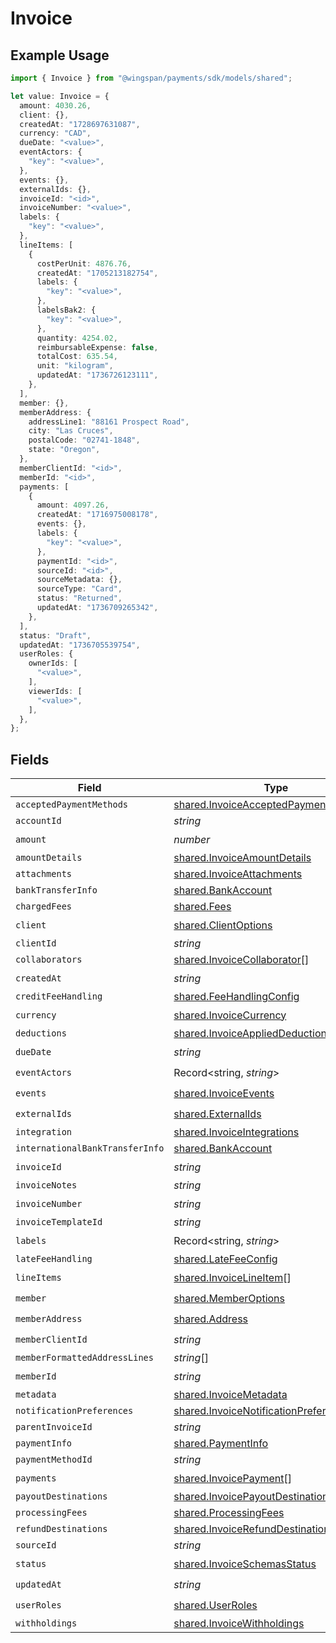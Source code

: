 # Invoice

## Example Usage

```typescript
import { Invoice } from "@wingspan/payments/sdk/models/shared";

let value: Invoice = {
  amount: 4030.26,
  client: {},
  createdAt: "1728697631087",
  currency: "CAD",
  dueDate: "<value>",
  eventActors: {
    "key": "<value>",
  },
  events: {},
  externalIds: {},
  invoiceId: "<id>",
  invoiceNumber: "<value>",
  labels: {
    "key": "<value>",
  },
  lineItems: [
    {
      costPerUnit: 4876.76,
      createdAt: "1705213182754",
      labels: {
        "key": "<value>",
      },
      labelsBak2: {
        "key": "<value>",
      },
      quantity: 4254.02,
      reimbursableExpense: false,
      totalCost: 635.54,
      unit: "kilogram",
      updatedAt: "1736726123111",
    },
  ],
  member: {},
  memberAddress: {
    addressLine1: "88161 Prospect Road",
    city: "Las Cruces",
    postalCode: "02741-1848",
    state: "Oregon",
  },
  memberClientId: "<id>",
  memberId: "<id>",
  payments: [
    {
      amount: 4097.26,
      createdAt: "1716975008178",
      events: {},
      labels: {
        "key": "<value>",
      },
      paymentId: "<id>",
      sourceId: "<id>",
      sourceMetadata: {},
      sourceType: "Card",
      status: "Returned",
      updatedAt: "1736709265342",
    },
  ],
  status: "Draft",
  updatedAt: "1736705539754",
  userRoles: {
    ownerIds: [
      "<value>",
    ],
    viewerIds: [
      "<value>",
    ],
  },
};
```

## Fields

| Field                                                                                                 | Type                                                                                                  | Required                                                                                              | Description                                                                                           |
| ----------------------------------------------------------------------------------------------------- | ----------------------------------------------------------------------------------------------------- | ----------------------------------------------------------------------------------------------------- | ----------------------------------------------------------------------------------------------------- |
| `acceptedPaymentMethods`                                                                              | [shared.InvoiceAcceptedPaymentMethods](../../../sdk/models/shared/invoiceacceptedpaymentmethods.md)[] | :heavy_minus_sign:                                                                                    | N/A                                                                                                   |
| `accountId`                                                                                           | *string*                                                                                              | :heavy_minus_sign:                                                                                    | N/A                                                                                                   |
| `amount`                                                                                              | *number*                                                                                              | :heavy_check_mark:                                                                                    | N/A                                                                                                   |
| `amountDetails`                                                                                       | [shared.InvoiceAmountDetails](../../../sdk/models/shared/invoiceamountdetails.md)                     | :heavy_minus_sign:                                                                                    | N/A                                                                                                   |
| `attachments`                                                                                         | [shared.InvoiceAttachments](../../../sdk/models/shared/invoiceattachments.md)                         | :heavy_minus_sign:                                                                                    | N/A                                                                                                   |
| `bankTransferInfo`                                                                                    | [shared.BankAccount](../../../sdk/models/shared/bankaccount.md)                                       | :heavy_minus_sign:                                                                                    | N/A                                                                                                   |
| `chargedFees`                                                                                         | [shared.Fees](../../../sdk/models/shared/fees.md)                                                     | :heavy_minus_sign:                                                                                    | N/A                                                                                                   |
| `client`                                                                                              | [shared.ClientOptions](../../../sdk/models/shared/clientoptions.md)                                   | :heavy_check_mark:                                                                                    | N/A                                                                                                   |
| `clientId`                                                                                            | *string*                                                                                              | :heavy_minus_sign:                                                                                    | N/A                                                                                                   |
| `collaborators`                                                                                       | [shared.InvoiceCollaborator](../../../sdk/models/shared/invoicecollaborator.md)[]                     | :heavy_minus_sign:                                                                                    | N/A                                                                                                   |
| `createdAt`                                                                                           | *string*                                                                                              | :heavy_check_mark:                                                                                    | N/A                                                                                                   |
| `creditFeeHandling`                                                                                   | [shared.FeeHandlingConfig](../../../sdk/models/shared/feehandlingconfig.md)                           | :heavy_minus_sign:                                                                                    | N/A                                                                                                   |
| `currency`                                                                                            | [shared.InvoiceCurrency](../../../sdk/models/shared/invoicecurrency.md)                               | :heavy_check_mark:                                                                                    | N/A                                                                                                   |
| `deductions`                                                                                          | [shared.InvoiceAppliedDeductions](../../../sdk/models/shared/invoiceapplieddeductions.md)[]           | :heavy_minus_sign:                                                                                    | N/A                                                                                                   |
| `dueDate`                                                                                             | *string*                                                                                              | :heavy_check_mark:                                                                                    | N/A                                                                                                   |
| `eventActors`                                                                                         | Record<string, *string*>                                                                              | :heavy_check_mark:                                                                                    | N/A                                                                                                   |
| `events`                                                                                              | [shared.InvoiceEvents](../../../sdk/models/shared/invoiceevents.md)                                   | :heavy_check_mark:                                                                                    | N/A                                                                                                   |
| `externalIds`                                                                                         | [shared.ExternalIds](../../../sdk/models/shared/externalids.md)                                       | :heavy_check_mark:                                                                                    | N/A                                                                                                   |
| `integration`                                                                                         | [shared.InvoiceIntegrations](../../../sdk/models/shared/invoiceintegrations.md)                       | :heavy_minus_sign:                                                                                    | N/A                                                                                                   |
| `internationalBankTransferInfo`                                                                       | [shared.BankAccount](../../../sdk/models/shared/bankaccount.md)                                       | :heavy_minus_sign:                                                                                    | N/A                                                                                                   |
| `invoiceId`                                                                                           | *string*                                                                                              | :heavy_check_mark:                                                                                    | N/A                                                                                                   |
| `invoiceNotes`                                                                                        | *string*                                                                                              | :heavy_minus_sign:                                                                                    | N/A                                                                                                   |
| `invoiceNumber`                                                                                       | *string*                                                                                              | :heavy_check_mark:                                                                                    | N/A                                                                                                   |
| `invoiceTemplateId`                                                                                   | *string*                                                                                              | :heavy_minus_sign:                                                                                    | N/A                                                                                                   |
| `labels`                                                                                              | Record<string, *string*>                                                                              | :heavy_check_mark:                                                                                    | N/A                                                                                                   |
| `lateFeeHandling`                                                                                     | [shared.LateFeeConfig](../../../sdk/models/shared/latefeeconfig.md)                                   | :heavy_minus_sign:                                                                                    | N/A                                                                                                   |
| `lineItems`                                                                                           | [shared.InvoiceLineItem](../../../sdk/models/shared/invoicelineitem.md)[]                             | :heavy_check_mark:                                                                                    | N/A                                                                                                   |
| `member`                                                                                              | [shared.MemberOptions](../../../sdk/models/shared/memberoptions.md)                                   | :heavy_check_mark:                                                                                    | N/A                                                                                                   |
| `memberAddress`                                                                                       | [shared.Address](../../../sdk/models/shared/address.md)                                               | :heavy_check_mark:                                                                                    | N/A                                                                                                   |
| `memberClientId`                                                                                      | *string*                                                                                              | :heavy_check_mark:                                                                                    | N/A                                                                                                   |
| `memberFormattedAddressLines`                                                                         | *string*[]                                                                                            | :heavy_minus_sign:                                                                                    | N/A                                                                                                   |
| `memberId`                                                                                            | *string*                                                                                              | :heavy_check_mark:                                                                                    | N/A                                                                                                   |
| `metadata`                                                                                            | [shared.InvoiceMetadata](../../../sdk/models/shared/invoicemetadata.md)                               | :heavy_minus_sign:                                                                                    | N/A                                                                                                   |
| `notificationPreferences`                                                                             | [shared.InvoiceNotificationPreferences](../../../sdk/models/shared/invoicenotificationpreferences.md) | :heavy_minus_sign:                                                                                    | N/A                                                                                                   |
| `parentInvoiceId`                                                                                     | *string*                                                                                              | :heavy_minus_sign:                                                                                    | N/A                                                                                                   |
| `paymentInfo`                                                                                         | [shared.PaymentInfo](../../../sdk/models/shared/paymentinfo.md)                                       | :heavy_minus_sign:                                                                                    | N/A                                                                                                   |
| `paymentMethodId`                                                                                     | *string*                                                                                              | :heavy_minus_sign:                                                                                    | N/A                                                                                                   |
| `payments`                                                                                            | [shared.InvoicePayment](../../../sdk/models/shared/invoicepayment.md)[]                               | :heavy_check_mark:                                                                                    | N/A                                                                                                   |
| `payoutDestinations`                                                                                  | [shared.InvoicePayoutDestination](../../../sdk/models/shared/invoicepayoutdestination.md)[]           | :heavy_minus_sign:                                                                                    | N/A                                                                                                   |
| `processingFees`                                                                                      | [shared.ProcessingFees](../../../sdk/models/shared/processingfees.md)                                 | :heavy_minus_sign:                                                                                    | N/A                                                                                                   |
| `refundDestinations`                                                                                  | [shared.InvoiceRefundDestination](../../../sdk/models/shared/invoicerefunddestination.md)[]           | :heavy_minus_sign:                                                                                    | N/A                                                                                                   |
| `sourceId`                                                                                            | *string*                                                                                              | :heavy_minus_sign:                                                                                    | N/A                                                                                                   |
| `status`                                                                                              | [shared.InvoiceSchemasStatus](../../../sdk/models/shared/invoiceschemasstatus.md)                     | :heavy_check_mark:                                                                                    | N/A                                                                                                   |
| `updatedAt`                                                                                           | *string*                                                                                              | :heavy_check_mark:                                                                                    | N/A                                                                                                   |
| `userRoles`                                                                                           | [shared.UserRoles](../../../sdk/models/shared/userroles.md)                                           | :heavy_check_mark:                                                                                    | N/A                                                                                                   |
| `withholdings`                                                                                        | [shared.InvoiceWithholdings](../../../sdk/models/shared/invoicewithholdings.md)                       | :heavy_minus_sign:                                                                                    | N/A                                                                                                   |